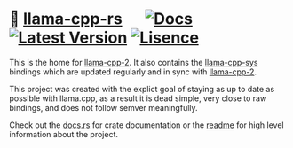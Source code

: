 # 🦙 [llama-cpp-rs][readme] &emsp; [![Docs]][docs.rs] [![Latest Version]][crates.io] [![Lisence]][crates.io]

[Docs]: https://img.shields.io/docsrs/llama-cpp-2.svg
[Latest Version]: https://img.shields.io/crates/v/llama-cpp-2.svg
[crates.io]: https://crates.io/crates/llama-cpp-2
[docs.rs]: https://docs.rs/llama-cpp-2
[Lisence]: https://img.shields.io/crates/l/llama-cpp-2.svg
[llama-cpp-sys]: https://crates.io/crates/llama-cpp-sys-2
[utilityai]: https://utilityai.ca
[readme]: https://github.com/utilityai/llama-cpp-rs/tree/main/llama-cpp-2

This is the home for [llama-cpp-2][crates.io]. It also contains the [llama-cpp-sys] bindings which are updated regularly and in sync with [llama-cpp-2][crates.io].

This project was created with the explict goal of staying as up to date as possible with llama.cpp, as a result it is dead simple, very close to raw bindings, and does not follow semver meaningfully.

Check out the [docs.rs] for crate documentation or the [readme] for high level information about the project.
